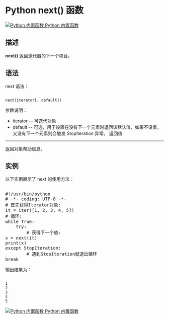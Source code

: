 Python next() 函数
================

 [![Python 内置函数](../images/up.gif)
 Python 内置函数](python-built-in-functions.html)


  描述
--

 **next()** 返回迭代器的下一个项目。

 语法
--

 next 语法：

 
```

next(iterator[, default])

```

  参数说明：

  * iterator -- 可迭代对象
 * default -- 可选，用于设置在没有下一个元素时返回该默认值，如果不设置，又没有下一个元素则会触发 StopIteration 异常。
  返回值
---

 返回对象帮助信息。

 实例
--

 以下实例展示了 next 的使用方法：

  <pre>

#!/usr/bin/python
# -*- coding: UTF-8 -*-
# 首先获得Iterator对象:
it = iter([1, 2, 3, 4, 5])
# 循环:
while True:
    try:
        # 获得下一个值:
x = next(it)
print(x)
except StopIteration:
        # 遇到StopIteration就退出循环
break
</pre>

 输出结果为：

 
```

1
2
3
4
5

```

 [![Python 内置函数](../images/up.gif)
 Python 内置函数](python-built-in-functions.html)